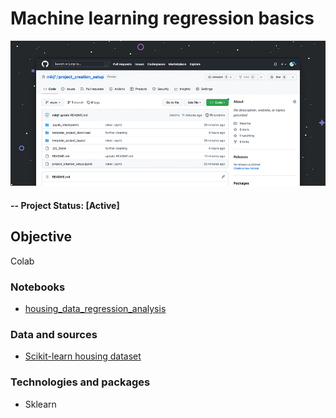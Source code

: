 # Machine learning regression basics

![alternative text](img/readme_image.jpg)

#### -- Project Status: [Active]

## Objective
Colab

### Notebooks
* [housing_data_regression_analysis](housing_data_regression_analysis.ipynb)

### Data and sources
* [Scikit-learn housing dataset]([https://X](https://github.com/scikit-learn/scikit-learn/blob/main/sklearn/datasets/data/boston_house_prices.csv)https://github.com/scikit-learn/scikit-learn/blob/main/sklearn/datasets/data/boston_house_prices.csv)

### Technologies and packages
* Sklearn

